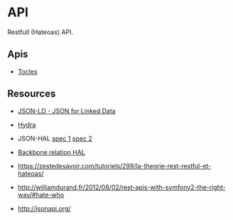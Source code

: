 API
===

Restfull (Hateoas) API.

## Apis

- [Tocles](tocles.md)

## Resources

- [JSON-LD - JSON for Linked Data](http://json-ld.org/)
- [Hydra](http://www.hydra-cg.com/)

- JSON-HAL [spec 1](https://tools.ietf.org/html/draft-kelly-json-hal-07) [spec 2](http://stateless.co/hal_specification.html)
- [Backbone relation HAL](https://www.npmjs.com/package/backbone-relational-hal)

- https://zestedesavoir.com/tutoriels/299/la-theorie-rest-restful-et-hateoas/
- http://williamdurand.fr/2012/08/02/rest-apis-with-symfony2-the-right-way/#hate-who
- http://jsonapi.org/

